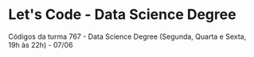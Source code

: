 # Let's Code - Data Science Degree
Códigos da turma 767 - Data Science Degree (Segunda, Quarta e Sexta, 19h às 22h) - 07/06
